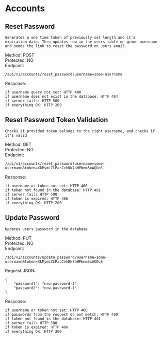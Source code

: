 # Accounts

## Reset Password
```
Generates a one time token of previously set length and it's expiration date. Then updates row in the users table on given username and sends the link to reset the password on users email.
```

Method: POST <br/>
Protected: NO <br/>
Endpoint:
```
/api/v1/accounts/reset_password?username=some-username
```

Response:
```
if username query not set: HTTP 400
if username does not exist in the database: HTTP 404
if server fails: HTTP 500
if everything OK: HTTP 200
```
## Reset Password Token Validation
```
Checks if provided token belongs to the right username, and checks if it's valid
```
Method: GET <br/>
Protected: NO <br/>
Endpoint:
```
/api/v1/accounts/reset_password?username=some-username&token=XkMymLZLPacCehDk7aHPbnm5xAQDqS
```

Response:
```
if username or token not set: HTTP 400
if token not found in the database: HTTP 401
if server fails HTTP 500
if token is expired: HTTP 406
if everything OK: HTTP 200
```

## Update Password
```
Updates users password in the database
```
Method: PUT <br/>
Protected: NO <br/>
Endpoint:
```
/api/v1/accounts/update_password?username=some-username&token=XkMymLZLPacCehDk7aHPbnm5xAQDqS
```
Request JSON:
```
{
    "password1": "new-password-1",
    "password2": "new-password-1"
}
```

Response:
```
if username or token not set: HTTP 400
if passwords from the request do not match: HTTP 400
if token not found in the database: HTTP 401
if server fails HTTP 500
if token is expired: HTTP 406
if everything OK: HTTP 200
```

